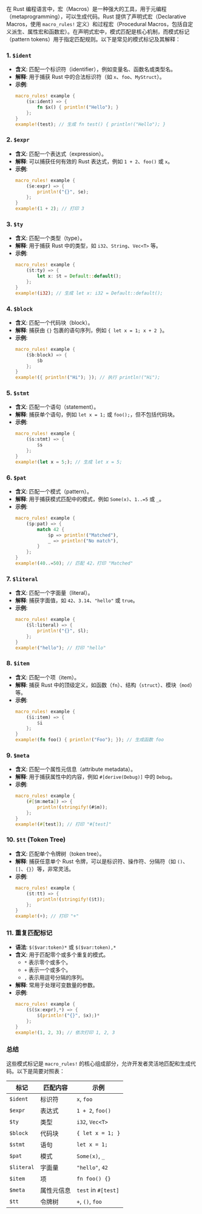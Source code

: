 在 Rust 编程语言中，宏（Macros）是一种强大的工具，用于元编程（metaprogramming），可以生成代码。Rust 提供了声明式宏（Declarative Macros，使用 `macro_rules!` 定义）和过程宏（Procedural Macros，包括自定义派生、属性宏和函数宏）。在声明式宏中，模式匹配是核心机制，而模式标记（pattern tokens）用于指定匹配规则。以下是常见的模式标记及其解释：

### 1. **`$ident`**
- **含义**: 匹配一个标识符（identifier），例如变量名、函数名或类型名。
- **解释**: 用于捕获 Rust 中的合法标识符（如 `x`、`foo`、`MyStruct`）。
- **示例**:
  ```rust
  macro_rules! example {
      ($x:ident) => {
          fn $x() { println!("Hello"); }
      };
  }
  example!(test); // 生成 fn test() { println!("Hello"); }
  ```

### 2. **`$expr`**
- **含义**: 匹配一个表达式（expression）。
- **解释**: 可以捕获任何有效的 Rust 表达式，例如 `1 + 2`、`foo()` 或 `x`。
- **示例**:
  ```rust
  macro_rules! example {
      ($e:expr) => {
          println!("{}", $e);
      };
  }
  example!(1 + 2); // 打印 3
  ```

### 3. **`$ty`**
- **含义**: 匹配一个类型（type）。
- **解释**: 用于捕获 Rust 中的类型，如 `i32`、`String`、`Vec<T>` 等。
- **示例**:
  ```rust
  macro_rules! example {
      ($t:ty) => {
          let x: $t = Default::default();
      };
  }
  example!(i32); // 生成 let x: i32 = Default::default();
  ```

### 4. **`$block`**
- **含义**: 匹配一个代码块（block）。
- **解释**: 捕获由 `{}` 包裹的语句序列，例如 `{ let x = 1; x + 2 }`。
- **示例**:
  ```rust
  macro_rules! example {
      ($b:block) => {
          $b
      };
  }
  example!({ println!("Hi"); }); // 执行 println!("Hi");
  ```

### 5. **`$stmt`**
- **含义**: 匹配一个语句（statement）。
- **解释**: 捕获单个语句，例如 `let x = 1;` 或 `foo();`，但不包括代码块。
- **示例**:
  ```rust
  macro_rules! example {
      ($s:stmt) => {
          $s
      };
  }
  example!(let x = 5;); // 生成 let x = 5;
  ```

### 6. **`$pat`**
- **含义**: 匹配一个模式（pattern）。
- **解释**: 用于捕获模式匹配中的模式，例如 `Some(x)`、`1..=5` 或 `_`。
- **示例**:
  ```rust
  macro_rules! example {
      ($p:pat) => {
          match 42 {
              $p => println!("Matched"),
              _ => println!("No match"),
          }
      };
  }
  example!(40..=50); // 匹配 42，打印 "Matched"
  ```

### 7. **`$literal`**
- **含义**: 匹配一个字面量（literal）。
- **解释**: 捕获字面值，如 `42`、`3.14`、`"hello"` 或 `true`。
- **示例**:
  ```rust
  macro_rules! example {
      ($l:literal) => {
          println!("{}", $l);
      };
  }
  example!("hello"); // 打印 "hello"
  ```

### 8. **`$item`**
- **含义**: 匹配一个项（item）。
- **解释**: 捕获 Rust 中的顶级定义，如函数（`fn`）、结构（`struct`）、模块（`mod`）等。
- **示例**:
  ```rust
  macro_rules! example {
      ($i:item) => {
          $i
      };
  }
  example!(fn foo() { println!("Foo"); }); // 生成函数 foo
  ```

### 9. **`$meta`**
- **含义**: 匹配一个属性元信息（attribute metadata）。
- **解释**: 用于捕获属性中的内容，例如 `#[derive(Debug)]` 中的 `Debug`。
- **示例**:
  ```rust
  macro_rules! example {
      (#[$m:meta]) => {
          println!(stringify!(#$m));
      };
  }
  example!(#[test]); // 打印 "#[test]"
  ```

### 10. **`$tt` (Token Tree)**
- **含义**: 匹配单个令牌树（token tree）。
- **解释**: 捕获任意单个 Rust 令牌，可以是标识符、操作符、分隔符（如 `()`、`[]`、`{}`）等，非常灵活。
- **示例**:
  ```rust
  macro_rules! example {
      ($t:tt) => {
          println!(stringify!($t));
      };
  }
  example!(+); // 打印 "+"
  ```

### 11. **重复匹配标记**
- **语法**: `$($var:token)*` 或 `$($var:token),*`
- **含义**: 用于匹配零个或多个重复的模式。
  - `*` 表示零个或多个。
  - `+` 表示一个或多个。
  - `,` 表示用逗号分隔的序列。
- **解释**: 常用于处理可变数量的参数。
- **示例**:
  ```rust
  macro_rules! example {
      ($($x:expr),*) => {
          $(println!("{}", $x);)*
      };
  }
  example!(1, 2, 3); // 依次打印 1, 2, 3
  ```

### 总结
这些模式标记是 `macro_rules!` 的核心组成部分，允许开发者灵活地匹配和生成代码。以下是简要对照表：

| 标记       | 匹配内容          | 示例                 |
|------------|-------------------|----------------------|
| `$ident`   | 标识符           | `x`, `foo`          |
| `$expr`    | 表达式           | `1 + 2`, `foo()`    |
| `$ty`      | 类型             | `i32`, `Vec<T>`     |
| `$block`   | 代码块           | `{ let x = 1; }`    |
| `$stmt`    | 语句             | `let x = 1;`        |
| `$pat`     | 模式             | `Some(x)`, `_`      |
| `$literal` | 字面量           | `"hello"`, `42`     |
| `$item`    | 项               | `fn foo() {}`       |
| `$meta`    | 属性元信息       | `test` in `#[test]` |
| `$tt`      | 令牌树           | `+`, `()`, `foo`    |

